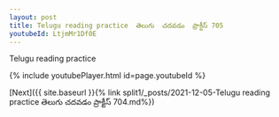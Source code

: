 ```yaml
---
layout: post
title: Telugu reading practice  తెలుగు  చదవడం  ప్రాక్టీస్ 705
youtubeId: LtjmMr1Df0E
---
```

 
 
Telugu reading practice
 
 
 
 
 


{% include youtubePlayer.html id=page.youtubeId %}
 
[Next]({{ site.baseurl }}{% link  split1/_posts/2021-12-05-Telugu reading practice  తెలుగు  చదవడం  ప్రాక్టీస్ 704.md%})
 
